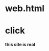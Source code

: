 # web.html
<h1><a herf="https://kimcs-creater.github.io/web1/web1">click</h1>
<p><h4>this site is real</h4>
